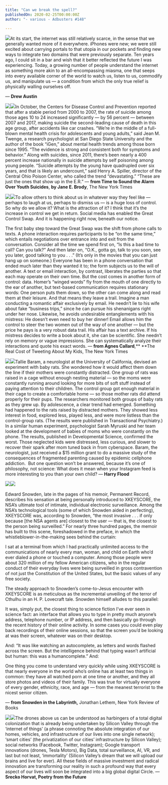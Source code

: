 ```yaml
---
title: "Can we break the spell?"
publishedOn: 2020-02-25T00:00:00Z
author: "- various - Adbusters #148"

---
```


![](/images/articles/5f0f5781fe2bba1cc6117ee2_5e6961373df8b03c4bc06745_psycho_zuck_900x600_1.jpeg)At its start, the internet was still relatively scarce, in the sense that we generally wanted more of it everywhere. iPhones were new; we were still excited about carrying portals to that utopia in our pockets and finding new ways to integrate two domains that were previously separate. Ten years ago, I could sit in a bar and wish that it better reflected the future I was experiencing. Today, a growing number of people understand the internet as something more akin to an all-encompassing miasma, one that seeps into every available corner of the world to watch us, listen to us, commodify us, and manipulate us — a condition from which the only true relief is physically walling ourselves off.

— **Drew Austin**

![](/images/articles/5f0f5816e2475b54dd0a2896_5e69620fe285ba5ae26c7261_brush_divider_900x150_1.jpeg)![](/images/articles/5f0f58668e96412766da873c_5e696231e285ba641a6c728d_chat_1_750x650_1.jpeg)In October, the Centers for Disease Control and Prevention reported that after a stable period from 2000 to 2007, the rate of suicide among those ages 10 to 24 increased significantly — by 56 percent — between 2007 and 2017, making suicide the second-leading cause of death in this age group, after accidents like car crashes. “We’re in the middle of a full-blown mental health crisis for adolescents and young adults,” said Jean M. Twenge, a research psychologist at San Diego State University and the author of the book “iGen,” about mental health trends among those born since 1995. “The evidence is strong and consistent both for symptoms and behavior.” Along with suicides, since 2011, there’s been nearly a 400 percent increase nationally in suicide attempts by self poisoning among young people. “Suicide attempts by the young have quadrupled over six years, and that is likely an undercount,” said Henry A. Spiller, director of the Central Ohio Poison Center, who called the trend “devastating.” “These are just the ones that show up in the E.R.”
— **from Time to Sound the Alarm Over Youth Suicides**, **by Jane E. Brody**,
The New York Times

![](/images/articles/5f0f5816e2475b54dd0a2896_5e69620fe285ba5ae26c7261_brush_divider_900x150_1.jpeg)![](/images/articles/5f0f58853d9cc67078aad627_5e6962af093c3456c6636220_chat_2_750x650_1.jpeg)To allow others to think about us in whatever way they feel like — perhaps to laugh at us, perhaps to dismiss us — is a huge loss of control. So why do we allow it? What is the attraction of it? I think that it’s the increase in control we get in return. Social media has enabled the Great Control Swap. And it is happening right now, beneath our notice. 

The first baby step toward the Great Swap was the shift from phone calls to texts. A phone interaction requires participants to be “on the same time,” which entails negotiations over entrance into and exit from the conversation. Consider all the time we spend first on, “Is this a bad time to call? Can you talk?” And then later on, “O.K., gotta go, talk to you soon, see you later, good talking to you . . .” (It’s only in the movies that you can just hang up on someone.) Everyone has been in a phone conversation that ended much later than they wanted it to; the form subjects us to the will of another.
A text or email interaction, by contrast, liberates the parties so that each may operate on their own time. But the cost comes in another form of control: data. Homer’s “winged words” fly from the mouth of one directly to the ear of another, but text-based communication requires stationary words: One person puts them down, so the other can come along and read them at their leisure. And that means they leave a trail.
Imagine a man conducting a romantic affair exclusively by email. He needn’t lie to his wife about fake “business trips,” since he can pursue his shenanigans right under her nose.
Likewise, he avoids undesirable entanglements with his mistress: He doesn’t even need to buy her dinner! Email allows him the control to steer the two women out of the way of one another — but the price he pays is a very robust data trail. His affair has a text archive. If his mistress decides to write a book about it, she can be scientific. She needn’t rely on memory or vague impressions. She can systematically analyze their interactions and quote his exact words.
— **from Agnes Callard**,**
**The Real Cost of Tweeting About My Kids,
The New York Times

![](/images/articles/5f0f5816e2475b54dd0a2896_5e69620fe285ba5ae26c7261_brush_divider_900x150_1.jpeg)![](/images/articles/5f0f58e34b0203c59f7365ab_5e6963e9157c8c48386f00fa_chat_3_750x650_1.jpeg)Tallie Baram, a neurologist at the University of California, devised an experiment with baby rats. She wondered how it would affect them down the line if their mothers were constantly distracted.
One group of rats was raised in a cage without enough nesting material — so the moms were constantly running around looking for more bits of soft stuff instead of paying attention to their children. The control group got enough material in their cage to create a comfortable home — so those mother rats did attend properly for their pups.
The researchers monitored both groups of baby rats as they grew up.
By adolescence, a clear trend had emerged. Something had happened to the rats raised by distracted mothers. They showed less interest in food, explored less, played less, and were more listless than the control-group rats. (The results were published in Transactional Psychiatry.)
In a similar human experiment, psychologist Sarah Myruski and her team looked at the development of babies of moms who were constantly on the phone. The results, published in Developmental Science, confirmed the worst. Those neglected kids were distressed, less curious, and slower to recover their spark after mom tuned back in from cyberspace. Baram, the neurologist, just received a $15 million grant to do a massive study of the consequences of fragmented parenting caused by epidemic cellphone addiction.
‍
But one question won’t be answered, because it’s one of philosophy, not science:
‍
What does it mean when your Instagram feed is more interesting to you than your own child?
— **Harry Flood**

![](/images/articles/5f0f5816e2475b54dd0a2896_5e69620fe285ba5ae26c7261_brush_divider_900x150_1.jpeg)![](/images/articles/5f0f590f8e96419dffda879c_5e696697d90bb21f7ed6d2de_chat_4_750x650_1.jpeg)‍

Edward Snowden, late in the pages of his memoir, Permanent Record, describes his sensation at being personally introduced to XKEYSCORE, the NSA’s ultimate tool of intimate, individual electronic surveillance. Among the NSA’s technological tools (some of which Snowden aided in perfecting), XKEYSCORE was, according to Snowden, “the most invasive . . . if only because [the NSA agents are] closest to the user — that is, the closest to the person being surveilled.” For nearly three hundred pages, the memoir has built to this scene, foreshadowed in the preface, in which the whistleblower-in-the-making sees behind the curtain:

I sat at a terminal from which I had practically unlimited access to the communications of nearly every man, woman, and child on Earth who’d ever dialed a phone or touched a computer. Among those people were about 320 million of my fellow American citizens, who in the regular conduct of their everyday lives were being surveilled in gross contravention of not just the Constitution of the United States, but the basic values of any free society.

The steady approach to Snowden’s come-to-Jesus encounter with XKEYSCORE is as meticulous as the incremental unveiling of the terror of Cthulhu in an H. P. Lovecraft tale. Snowden himself alludes to this parallel:

It was, simply put, the closest thing to science fiction I’ve ever seen in science fact: an interface that allows you to type in pretty much anyone’s address, telephone number, or IP address, and then basically go through the recent history of their online activity. In some cases you could even play back recordings of their online sessions, so that the screen you’d be looking at was their screen, whatever was on their desktop.

And: “It was like watching an autocomplete, as letters and words flashed across the screen. But the intelligence behind that typing wasn’t artificial but human: this was a humancomplete.” And:

One thing you come to understand very quickly while using XKEYSCORE is that nearly everyone in the world who’s online has at least two things in common: they have all watched porn at one time or another, and they all store photos and videos of their family. This was true for virtually everyone of every gender, ethnicity, race, and age — from the meanest terrorist to the nicest senior citizen.

— **from Snowden in the Labyrinth,**
Jonathan Lethem, New York Review of Books

![](/images/articles/5f0f5816e2475b54dd0a2896_5e69620fe285ba5ae26c7261_brush_divider_900x150_1.jpeg)![](/images/articles/5f0f592d0f122d7da6b652e7_5e696764093c34327f63846d_chat_5_750x650_1.jpeg)The drones above us can be understood as harbingers of a total digital colonization that is already being undertaken by Silicon Valley through the ‘internet of things’ (a phrase connoting the absolute integration of our homes, vehicles, and infrastructure of our lives into one single network); ‘smart cities’ (the privatization of our cities’ infrastructure by Silicon Valley); social networks (Facebook, Twitter, Instagram); Google transport innovations (drones, Tesla Motors), Big Data, total surveillance, AI, VR, and last but not least, ‘immortality’ (Silicon Valley’s dream that we will upload our brains and live for ever). All these fields of massive investment and radical innovation are transforming our reality in such a profound way that every aspect of our lives will soon be integrated into a big global digital Circle.
— **Srecko Horvat, Poetry from the Future**